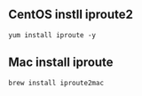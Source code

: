 ## CentOS instll iproute2
```
yum install iproute -y
```

## Mac install iproute
```
brew install iproute2mac
```